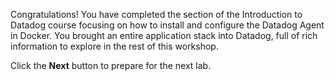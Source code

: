 Congratulations! You have completed the section of the Introduction to Datadog course focusing on how to install and configure the Datadog Agent in Docker. You brought an entire application stack into Datadog, full of rich information to explore in the rest of this workshop.

Click the **Next** button to prepare for the next lab.
